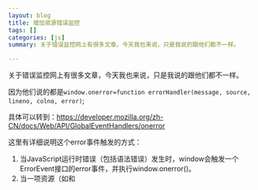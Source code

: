 ```yaml
---
layout: blog
title: 增加资源错误监控
tags: []
categories: [js]
summary: 关于错误监控网上有很多文章，今天我也来说，只是我说的跟他们都不一样。

---
```

关于错误监控网上有很多文章，今天我也来说，只是我说的跟他们都不一样。

因为他们说的都是`window.onerror=function errorHandler(message, source, lineno, colno, error)`;

具体可以转到：<https://developer.mozilla.org/zh-CN/docs/Web/API/GlobalEventHandlers/onerror>

这里有详细说明这个error事件触发的方式：

1. 当JavaScript运行时错误（包括语法错误）发生时，window会触发一个ErrorEvent接口的error事件，并执行window.onerror()。
2. 当一项资源（如<img>和<script>加载失败，加载资源的元素会触发一个Event接口的error事件，并执行该元素上的onerror处理函数。但这些事件不会向上冒泡到window，不过（至少在Firefox中）能被单一的window.addEventListener捕获。

从这里可以看出，window.onerror是监控不到资源加载失败的。

那么，今天我们要讲的就是怎么去监控资源加载失败的。

# 监控资源加载失败

其实，如果细心的话，可以看到上面的第2条最后一句话：`不过（至少在Firefox中）能被单一的window.addEventListener捕获。`

那么，我们很容易得出结论，我们是可以通过监听window在捕获阶段的error事件。即：`window.on('error', fn , false);`

那更具体一点呢？我们可以从DOM Level 3定义中找到：<https://www.w3.org/TR/DOM-Level-3-Events/#event-type-error>

## error 说明
说明|描述
:----|:-----
类型|error
接口|如果是从用户界面产生的，则是UIEvent，否则Event。
同异步|异步
冒泡|否
目标|Window, Element
可撤销|否
默认动作|没有
上下文|Event.target: 目标即哪些发送错误的元素。

## error 描述

```plain
A user agent MUST dispatch this event when a resource failed to load, or has been loaded but cannot be interpreted according to its semantics, such as an invalid image, a script execution error, or non-well-formed XML.

翻译过来就是：
当一个资源加载失败，或者加载成功但是不能被正确解析，比如一个非法的图片，或者脚本执行出错，也或者一个不当格式的XML。这个时候，用户代理（浏览器）必须把这个错误事件分发出来。

```
# 实现

```js
window.addEventListener('error', function (e) {
	const target = e.target;
	if (target && (target.src || target.href)) {
		reportError('Load Error:' + target.nodeName + ' ' + (target.src || target.href));
	}
}, false);
```

这里有个坑，就在于错误上报。

要知道，如果整个上报代码都挂了，那么有监控也是白搭。

那么我们怎么解决这个问题呢？

首先，可以明确的是，当前HTML页面已经是加载了的。

那么，就说明，当前的服务是可用的，这也就意味着，可以直接给当前服务发送请求。

具体处理，要根据自己项目的实际需要做对应的处理。这里不再细谈。

当然，如果整个HTML都加载不了，当我没说。
